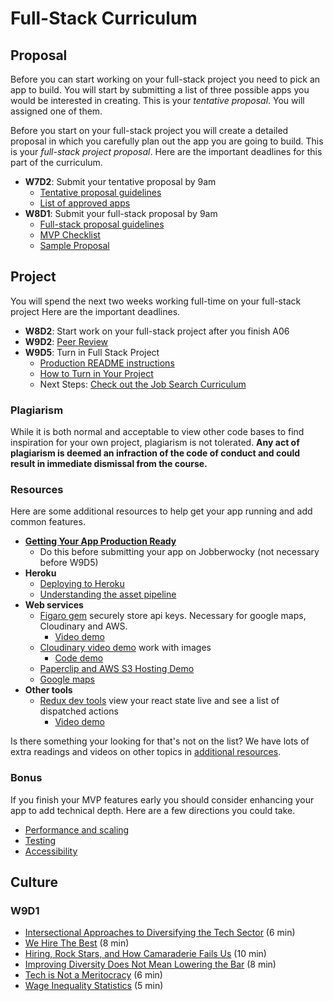 # Full-Stack Curriculum

## Proposal

Before you can start working on your full-stack project you need to pick
an app to build. You will start by submitting a list of three possible
apps you would be interested in creating. This is your _tentative
proposal_. You will assigned one of them.

Before you start on your full-stack project you will create a detailed
proposal in which you carefully plan out the app you are going to build.
This is your _full-stack project proposal_. Here are the important
deadlines for this part of the curriculum.

  * **W7D2**: Submit your tentative proposal by 9am
    * [Tentative proposal guidelines][tentative-proposal]
    * [List of approved apps][good-projects]
  * **W8D1**: Submit your full-stack proposal by 9am
    * [Full-stack proposal guidelines][fsp]
    * [MVP Checklist][mvp-checklist]
    * [Sample Proposal][sample-proposal]

[tentative-proposal]: proposal/tentative-project-proposal.md
[good-projects]: proposal/projects-to-clone.md
[fsp]: proposal/full-stack-project-proposal.md
[sample-proposal]: https://www.github.com/appacademy/bluebird/wiki
[mvp-checklist]: proposal/mvp-list.md

## Project

You will spend the next two weeks working full-time on your
full-stack project Here are the important deadlines.

* **W8D2**: Start work on your full-stack project after you finish A06
* **W9D2**: [Peer Review][peer-review]
* **W9D5**: Turn in Full Stack Project
  * [Production README instructions][production-readme]
  * [How to Turn in Your Project][turn-in-fullstack]
  * Next Steps: [Check out the Job Search Curriculum][jobsearch]

[peer-review]: project/peer-review.md
[production-readme]: project/production-readme.md
[turn-in-fullstack]: project/turn_in_fullstack.md
[jobsearch]: https://github.com/appacademy/job-search-curriculum

### Plagiarism

While it is both normal and acceptable to view other code bases to find
inspiration for your own project, plagiarism is not tolerated.
**Any act of plagiarism is deemed an infraction of the code of conduct
and could result in immediate dismissal from the course.**

### Resources

Here are some additional resources to help get your app running and add
common features.

* **[Getting Your App Production Ready][production-ready]**
  * Do this before submitting your app on Jobberwocky (not necessary
before W9D5)
* **Heroku**
  * [Deploying to Heroku][heroku-deployment]
  * [Understanding the asset pipeline][asset-pipeline]
* **Web services**
  * [Figaro gem][figaro] securely store api keys. Necessary for google
maps, Cloudinary and AWS.
    * [Video demo][figaro-video]
  * [Cloudinary video demo][cloudinary-video] work with images
    * [Code demo][cloudinary-demo]
  * [Paperclip and AWS S3 Hosting Demo][paperclip-aws-demo]
  * [Google maps][google-maps-demo]
* **Other tools**
  * [Redux dev tools][redux-dev-tools] view your react state live and
see a list of dispatched actions
    * [Video demo][redux-dev-tools-video]

Is there something your looking for that's not on the list?
We have lots of extra readings and videos on other topics in [additional
resources][additional-resources].

[production-ready]: ./resources/helpful_tools/production-ready.md
[additional-resources]: ./additional_resources.md
[heroku-deployment]: resources/helpful_tools/heroku-deployment.md
[figaro]: resources/security/figaro.md
[figaro-video]: https://vimeo.com/164602277
[paperclip-aws-demo]: resources/cdns/file_upload_demo
[cloudinary-video]: https://vimeo.com/164612621
[cloudinary-demo]: https://github.com/appacademy/react_cloudinary_demo
[google-maps-demo]: https://github.com/appacademy/curriculum/tree/master/react/demos/react_map_demo
[redux-dev-tools]: https://github.com/appacademy/curriculum/blob/c280e51a978c9a67243a2bb2d5f4650d9f53d387/react/readings/redux_dev_tools.md
[redux-dev-tools-video]: https://vimeo.com/194738174
[asset-pipeline]: resources/helpful_tools/asset-pipeline.md

### Bonus

If you finish your MVP features early you should consider enhancing your
app to add technical depth. Here are a few directions you could take.

  * [Performance and scaling][performance-and-scaling]
  * [Testing][testing]
  * [Accessibility]

[performance-and-scaling]: bonus/performance.md
[testing]: bonus/testing.md
[accessibility]: bonus/accessibility.md

## Culture

### W9D1

* [Intersectional Approaches to Diversifying the Tech Sector][intersectional-diversifying] (6 min)
* [We Hire The Best][the-best] (8 min)
* [Hiring, Rock Stars, and How Camaraderie Fails Us][rock-stars] (10 min)
* [Improving Diversity Does Not Mean Lowering the Bar][lowering-bar] (8 min)
* [Tech is Not a Meritocracy][meritocracy] (6 min)
* [Wage Inequality Statistics][wage-inequality] (5 min)

[intersectional-diversifying]: https://modelviewculture.com/pieces/intersectional-approaches-to-diversifying-the-tech-sector
[the-best]: https://modelviewculture.com/pieces/we-hire-the-best
[rock-stars]: https://modelviewculture.com/pieces/hiring-rock-stars-and-how-camaraderie-fails-us
[lowering-bar]: https://kateheddleston.com/blog/improving-diversity-does-not-mean-lowering-the-bar
[meritocracy]: https://qz.com/66866/once-and-for-all-tech-is-not-a-meritocracy/
[wage-inequality]: https://hired.com/gender-wage-gap-2017

